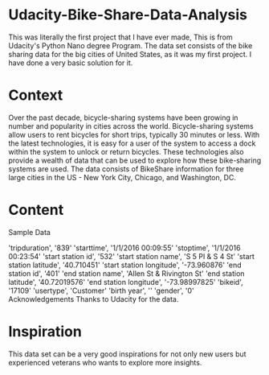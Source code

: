 # Udacity-Bike-Share-Data-Analysis
This was literally the first project that I have ever made, This is from Udacity's Python Nano degree Program. The data set consists of the bike sharing data for the big cities of United States, as it was my first project. I have done a very basic solution for it. 



# Context
Over the past decade, bicycle-sharing systems have been growing in number and popularity in cities across the world. Bicycle-sharing systems allow users to rent bicycles for short trips, typically 30 minutes or less. With the latest technologies, it is easy for a user of the system to access a dock within the system to unlock or return bicycles. These technologies also provide a wealth of data that can be used to explore how these bike-sharing systems are used. The data consists of BikeShare information for three large cities in the US - New York City, Chicago, and Washington, DC.

# Content
Sample Data

'tripduration', '839'
'starttime', '1/1/2016 00:09:55'
'stoptime', '1/1/2016 00:23:54'
'start station id', '532'
'start station name', 'S 5 Pl & S 4 St'
'start station latitude', '40.710451'
'start station longitude', '-73.960876'
'end station id', '401'
'end station name', 'Allen St & Rivington St'
'end station latitude', '40.72019576'
'end station longitude', '-73.98997825'
'bikeid', '17109'
'usertype', 'Customer'
'birth year', ''
'gender', '0'
Acknowledgements
Thanks to Udacity for the data.

# Inspiration
This data set can be a very good inspirations for not only new users but experienced veterans who wants to explore more insights.
